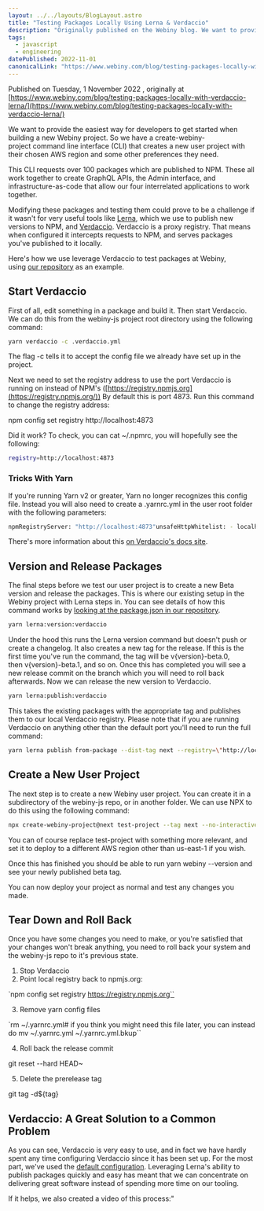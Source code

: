```yaml
---
layout: ../../layouts/BlogLayout.astro
title: "Testing Packages Locally Using Lerna & Verdaccio"
description: "Originally published on the Webiny blog. We want to provide the easiest way for developers to get started when building a new Webiny project. So we have a create-webiny-project command line interface (CLI) that creates a new user project with their chosen AWS region and some other preferences they need."
tags: 
  - javascript
  - engineering
datePublished: 2022-11-01
canonicalLink: "https://www.webiny.com/blog/testing-packages-locally-with-verdaccio-lerna/"
---
```


Published on Tuesday, 1 November 2022 , originally at [https://www.webiny.com/blog/testing-packages-locally-with-verdaccio-lerna/](https://www.webiny.com/blog/testing-packages-locally-with-verdaccio-lerna/)

We want to provide the easiest way for developers to get started when building a new Webiny project. So we have a create-webiny-project command line interface (CLI) that creates a new user project with their chosen AWS region and some other preferences they need.

This CLI requests over 100 packages which are published to NPM. These all work together to create GraphQL APIs, the Admin interface, and infrastructure-as-code that allow our four interrelated applications to work together.

Modifying these packages and testing them could prove to be a challenge if it wasn't for very useful tools like [Lerna](https://lerna.js.org/), which we use to publish new versions to NPM, and [Verdaccio](https://verdaccio.org/). Verdaccio is a proxy registry. That means when configured it intercepts requests to NPM, and serves packages you've published to it locally.

Here's how we use leverage Verdaccio to test packages at Webiny, using [our repository](https://github.com/webiny/webiny-js) as an example.

## Start Verdaccio

First of all, edit something in a package and build it. Then start Verdaccio. We can do this from the webiny-js project root directory using the following command:

```bash
yarn verdaccio -c .verdaccio.yml
```

The flag \-c tells it to accept the config file we already have set up in the project.

Next we need to set the registry address to use the port Verdaccio is running on instead of NPM's ([https://registry.npmjs.org](https://registry.npmjs.org/)) By default this is port 4873\. Run this command to change the registry address:

npm config set registry http://localhost:4873

Did it work? To check, you can cat ~/.npmrc, you will hopefully see the following:

```bash
registry=http://localhost:4873
```

### Tricks With Yarn

If you're running Yarn v2 or greater, Yarn no longer recognizes this config file. Instead you will also need to create a .yarnrc.yml in the user root folder with the following parameters:

```bash
npmRegistryServer: "http://localhost:4873"unsafeHttpWhitelist: - localhost
```

There's more information about this [on Verdaccio's docs site](https://verdaccio.org/docs/setup-yarn/#yarn-berry-2x).

## Version and Release Packages

The final steps before we test our user project is to create a new Beta version and release the packages. This is where our existing setup in the Webiny project with Lerna steps in. You can see details of how this command works by [looking at the package.json in our repository](https://github.com/webiny/webiny-js/blob/next/package.json#L157).

```bash
yarn lerna:version:verdaccio
```

Under the hood this runs the Lerna version command but doesn't push or create a changelog. It also creates a new tag for the release. If this is the first time you've run the command, the tag will be v{version}-beta.0, then v{version}-beta.1, and so on. Once this has completed you will see a new release commit on the branch which you will need to roll back afterwards. Now we can release the new version to Verdaccio.

```bash
yarn lerna:publish:verdaccio
```

This takes the existing packages with the appropriate tag and publishes them to our local Verdaccio registry. Please note that if you are running Verdaccio on anything other than the default port you'll need to run the full command:

```bash
yarn lerna publish from-package --dist-tag next --registry=\"http://localhost:{port}\" --no-verify-access --no-verify-registry --yes
```

## Create a New User Project

The next step is to create a new Webiny user project. You can create it in a subdirectory of the webiny-js repo, or in another folder. We can use NPX to do this using the following command:

```bash
npx create-webiny-project@next test-project --tag next --no-interactive "unsafeHttpWhitelist":["localhost"]}' --template-options '{"region":"us-east-1","storageOperations":"ddb"}'
```

You can of course replace test-project with something more relevant, and set it to deploy to a different AWS region other than us-east-1 if you wish.

Once this has finished you should be able to run yarn webiny --version and see your newly published beta tag.

You can now deploy your project as normal and test any changes you made.

## Tear Down and Roll Back

Once you have some changes you need to make, or you're satisfied that your changes won't break anything, you need to roll back your system and the webiny-js repo to it's previous state.

1.  Stop Verdaccio
2.  Point local registry back to npmjs.org:

`npm config set registry https://registry.npmjs.org``

3.  Remove yarn config files

`rm ~/.yarnrc.yml\# if you think you might need this file later, you can instead do mv ~/.yarnrc.yml ~/.yarnrc.yml.bkup``

4.  Roll back the release commit

git reset \--hard HEAD~

5.  Delete the prerelease tag

git tag \-d${tag}

## Verdaccio: A Great Solution to a Common Problem

As you can see, Verdaccio is very easy to use, and in fact we have hardly spent any time configuring Verdaccio since it has been set up. For the most part, we've used the [default configuration](https://github.com/webiny/webiny-js/blob/next/.verdaccio.yaml). Leveraging Lerna's ability to publish packages quickly and easy has meant that we can concentrate on delivering great software instead of spending more time on our tooling.

If it helps, we also created a video of this process:"